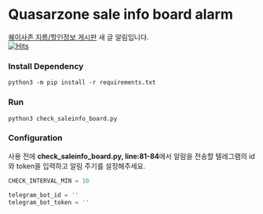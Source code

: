 # Quasarzone sale info board alarm
[퀘이사존 지름/할인정보 게시판](https://quasarzone.com/bbs/qb_saleinfo) 새 글 알림입니다.  
[![Hits](https://hits.seeyoufarm.com/api/count/incr/badge.svg?url=https%3A%2F%2Fgithub.com%2Fnerdroid-labs%2Fquasarzone-saleinfo-bot&count_bg=%2379C83D&title_bg=%23555555&icon=&icon_color=%23E7E7E7&title=hits&edge_flat=false)](https://hits.seeyoufarm.com)

### Install Dependency
```shell
python3 -m pip install -r requirements.txt
```

### Run
```shell
python3 check_saleinfo_board.py
```

### Configuration
사용 전에 **check_saleinfo_board.py, line:81-84**에서 알람을 전송할 텔레그램의 id와 token을 입력하고 알림 주기를 설정해주세요.  
  
```python
CHECK_INTERVAL_MIN = 10

telegram_bot_id = ''
telegram_bot_token = ''
```
